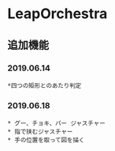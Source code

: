 # LeapOrchestra
## 追加機能
### 2019.06.14
	*四つの矩形とのあたり判定
### 2019.06.18
	* グー、チョキ、パー ジャスチャー
	* 指で挟むジャスチャー
	* 手の位置を取って図を描く
